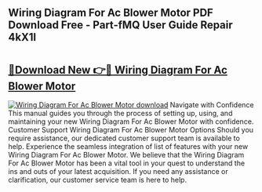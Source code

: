 ## Wiring Diagram For Ac Blower Motor PDF Download Free - Part-fMQ User Guide Repair 4kX1l

# <h2><a href="http://dftlr9.blite.top/?on=Wiring+Diagram+For+Ac+Blower+Motor">🔗Download New 👉🔴 Wiring Diagram For Ac Blower Motor</a></h2>

[![Wiring Diagram For Ac Blower Motor download](https://i.imgur.com/lujVjoI.png)](http://dftlr9.blite.top/?on=Wiring+Diagram+For+Ac+Blower+Motor)
Navigate with Confidence This manual guides you through the process of setting up, using, and maintaining your new Wiring Diagram For Ac Blower Motor with confidence. Customer Support Wiring Diagram For Ac Blower Motor Options Should you require assistance, our dedicated customer support team is available to help. Experience the seamless integration of list of features with your new Wiring Diagram For Ac Blower Motor. We believe that the Wiring Diagram For Ac Blower Motor has been a vital tool in your quest to understand the ins and outs of your latest acquisition. If you need any assistance or clarification, our customer service team is here to help.
